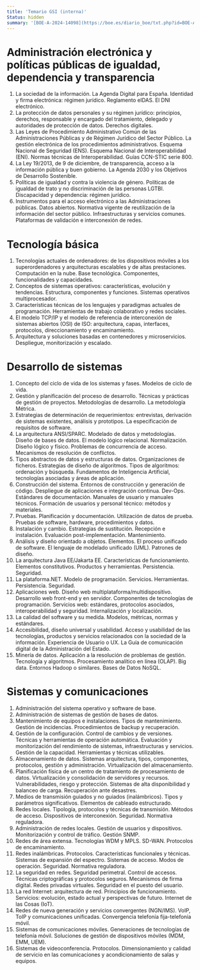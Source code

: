 ```yaml
---
title: 'Temario GSI (interna)'
Status: hidden
summary: '[BOE-A-2024-14098](https://boe.es/diario_boe/txt.php?id=BOE-A-2024-14098) - Anexo X'
---
```


# Administración electrónica y políticas públicas de igualdad, dependencia y transparencia

1. La sociedad de la información. La Agenda Digital para España. Identidad y firma electrónica: régimen jurídico. Reglamento eIDAS. El DNI electrónico.
2. La protección de datos personales y su régimen jurídico: principios, derechos, responsable y encargado del tratamiento, delegado y autoridades de protección de datos. Derechos digitales.
3. Las Leyes de Procedimiento Administrativo Común de las Administraciones Públicas y de Régimen Jurídico del Sector Público. La gestión electrónica de los procedimientos administrativos. Esquema Nacional de Seguridad (ENS). Esquema Nacional de Interoperabilidad (ENI). Normas técnicas de Interoperabilidad. Guías CCN-STIC serie 800.
4. La Ley 19/2013, de 9 de diciembre, de transparencia, acceso a la información pública y buen gobierno. La Agenda 2030 y los Objetivos de Desarrollo Sostenible.
5. Políticas de igualdad y contra la violencia de género. Políticas de igualdad de trato y no discriminación de las personas LGTBI. Discapacidad y dependencia: régimen jurídico.
6. Instrumentos para el acceso electrónico a las Administraciones públicas. Datos abiertos. Normativa vigente de reutilización de la información del sector público. Infraestructuras y servicios comunes. Plataformas de validación e interconexión de redes.

# Tecnología básica

1. Tecnologías actuales de ordenadores: de los dispositivos móviles a los superordenadores y arquitecturas escalables y de altas prestaciones. Computación en la nube. Base tecnológica. Componentes, funcionalidades y capacidades.
2. Conceptos de sistemas operativos: características, evolución y tendencias. Estructura, componentes y funciones. Sistemas operativos multiprocesador.
3. Características técnicas de los lenguajes y paradigmas actuales de programación. Herramientas de trabajo colaborativo y redes sociales.
4. El modelo TCP/IP y el modelo de referencia de interconexión de sistemas abiertos (OSI) de ISO: arquitectura, capas, interfaces, protocolos, direccionamiento y encaminamiento.
5. Arquitectura y soluciones basadas en contenedores y microservicios. Despliegue, monitorización y escalado.

# Desarrollo de sistemas

1. Concepto del ciclo de vida de los sistemas y fases. Modelos de ciclo de vida.
2. Gestión y planificación del proceso de desarrollo. Técnicas y prácticas de gestión de proyectos. Metodologías de desarrollo. La metodología Métrica.
3. Estrategias de determinación de requerimientos: entrevistas, derivación de sistemas existentes, análisis y prototipos. La especificación de requisitos de software.
4. La arquitectura ANSI/SPARC. Modelado de datos y metodologías. Diseño de bases de datos. El modelo lógico relacional. Normalización. Diseño lógico y físico. Problemas de concurrencia de acceso. Mecanismos de resolución de conflictos.
5. Tipos abstractos de datos y estructuras de datos. Organizaciones de ficheros. Estrategias de diseño de algoritmos. Tipos de algoritmos: ordenación y búsqueda. Fundamentos de Inteligencia Artificial, tecnologías asociadas y áreas de aplicación.
6. Construcción del sistema. Entornos de construcción y generación de código. Despliegue de aplicaciones e integración continua. Dev-Ops. Estándares de documentación. Manuales de usuario y manuales técnicos. Formación de usuarios y personal técnico: métodos y materiales.
7. Pruebas. Planificación y documentación. Utilización de datos de prueba. Pruebas de software, hardware, procedimientos y datos.
8. Instalación y cambio. Estrategias de sustitución. Recepción e instalación. Evaluación post-implementación. Mantenimiento.
9. Análisis y diseño orientado a objetos. Elementos. El proceso unificado de software. El lenguaje de modelado unificado (UML). Patrones de diseño.
10. La arquitectura Java EE/Jakarta EE. Características de funcionamiento. Elementos constitutivos. Productos y herramientas. Persistencia. Seguridad.
11. La plataforma.NET. Modelo de programación. Servicios. Herramientas. Persistencia. Seguridad.
12. Aplicaciones web. Diseño web multiplataforma/multidispositivo. Desarrollo web front-end y en servidor. Componentes de tecnologías de programación. Servicios web: estándares, protocolos asociados, interoperabilidad y seguridad. Internalización y localización.
13. La calidad del software y su medida. Modelos, métricas, normas y estándares.
14. Accesibilidad, diseño universal y usabilidad. Acceso y usabilidad de las tecnologías, productos y servicios relacionados con la sociedad de la información. Experiencia de Usuario o UX. La Guía de comunicación digital de la Administración del Estado.
15. Minería de datos. Aplicación a la resolución de problemas de gestión. Tecnología y algoritmos. Procesamiento analítico en línea (OLAP). Big data. Entornos Hadoop o similares. Bases de Datos NoSQL.

# Sistemas y comunicaciones

1. Administración del sistema operativo y software de base.
2. Administración de sistemas de gestión de bases de datos.
3. Mantenimiento de equipos e instalaciones. Tipos de mantenimiento. Gestión de incidencias. Procedimientos de backup y recuperación.
4. Gestión de la configuración. Control de cambios y de versiones. Técnicas y herramientas de operación automática. Evaluación y monitorización del rendimiento de sistemas, infraestructuras y servicios. Gestión de la capacidad. Herramientas y técnicas utilizables.
5. Almacenamiento de datos. Sistemas arquitectura, tipos, componentes, protocolos, gestión y administración. Virtualización del almacenamiento.
6. Planificación física de un centro de tratamiento de procesamiento de datos. Virtualización y consolidación de servidores y recursos. Vulnerabilidades, riesgo y protección. Sistemas de alta disponibilidad y balanceo de carga. Recuperación ante desastres.
7. Medios de transmisión guiados y no guiados (inalámbricos). Tipos y parámetros significativos. Elementos de cableado estructurado.
8. Redes locales. Tipología, protocolos y técnicas de transmisión. Métodos de acceso. Dispositivos de interconexión. Seguridad. Normativa reguladora.
9. Administración de redes locales. Gestión de usuarios y dispositivos. Monitorización y control de tráfico. Gestión SNMP.
10. Redes de área extensa. Tecnologías WDM y MPLS. SD-WAN. Protocolos de encaminamiento.
11. Redes inalámbricas. Protocolos. Características funcionales y técnicas. Sistemas de expansión del espectro. Sistemas de acceso. Modos de operación. Seguridad. Normativa reguladora.
12. La seguridad en redes. Seguridad perimetral. Control de accesos. Técnicas criptográficas y protocolos seguros. Mecanismos de firma digital. Redes privadas virtuales. Seguridad en el puesto del usuario.
13. La red Internet: arquitectura de red. Principios de funcionamiento. Servicios: evolución, estado actual y perspectivas de futuro. Internet de las Cosas (IoT).
14. Redes de nueva generación y servicios convergentes (NGN/IMS). VoIP, ToIP y comunicaciones unificadas. Convergencia telefonía fija-telefonía móvil.
15. Sistemas de comunicaciones móviles. Generaciones de tecnologías de telefonía móvil. Soluciones de gestión de dispositivos móviles (MDM, EMM, UEM).
16. Sistemas de videoconferencia. Protocolos. Dimensionamiento y calidad de servicio en las comunicaciones y acondicionamiento de salas y equipos.